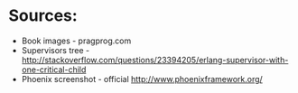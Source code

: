 # Sources:
  - Book images - pragprog.com
  - Supervisors tree - http://stackoverflow.com/questions/23394205/erlang-supervisor-with-one-critical-child
  - Phoenix screenshot - official http://www.phoenixframework.org/
  